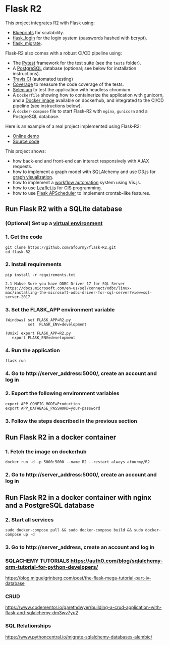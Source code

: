 # Flask R2

This project integrates R2 with Flask using:
- [Blueprints](http://flask.pocoo.org/docs/0.12/blueprints/) for scalability.
- [flask_login](https://flask-login.readthedocs.io/en/latest/) for the login system (passwords hashed with bcrypt).
- [flask_migrate](https://flask-migrate.readthedocs.io/en/latest/).

Flask-R2 also comes with a robust CI/CD pipeline using:
- The [Pytest](https://docs.pytest.org/en/latest/) framework for the test suite (see the `tests` folder).
- A [PostgreSQL](https://www.postgresql.org/) database (optional; see below for installation instructions).
- [Travis CI](https://travis-ci.org/afourmy/flask-R2) (automated testing)
- [Coverage](https://coveralls.io/github/afourmy/flask-R2) to measure the code coverage of the tests.
- [Selenium](https://www.seleniumhq.org/) to test the application with headless chromium.
- A `Dockerfile` showing how to containerize the application with gunicorn, and a [Docker image](https://hub.docker.com/r/afourmy/flask-R2/) available on dockerhub, and integrated to the CI/CD pipeline (see instructions below).
- A `docker-compose` file to start Flask-R2 with `nginx`, `gunicorn` and a PostgreSQL database.

Here is an example of a real project implemented using Flask-R2:
- [Online demo](http://afourmy.pythonanywhere.com/)
- [Source code](https://github.com/afourmy/eNMS)

This project shows:
- how back-end and front-end can interact responsively with AJAX requests.
- how to implement a graph model with SQLAlchemy and use D3.js for [graph visualization](http://afourmy.pythonanywhere.com/views/logical_view).
- how to implement a [workflow automation](http://afourmy.pythonanywhere.com/workflows/manage_BGP-configuration-workflow) system using Vis.js.
- how to use [Leaflet.js](http://afourmy.pythonanywhere.com/views/geographical_view) for GIS programming.
- how to use [Flask APScheduler](https://github.com/viniciuschiele/flask-apscheduler) to implement crontab-like features.

## Run Flask R2 with a SQLite database

### (Optional) Set up a [virtual environment](https://docs.python.org/3/library/venv.html)

### 1. Get the code
    git clone https://github.com/afourmy/flask-R2.git
    cd flask-R2

### 2. Install requirements
    pip install -r requirements.txt
    
    2.1 Makse Sure you have ODBC Driver 17 for SQL Server 
    https://docs.microsoft.com/en-us/sql/connect/odbc/linux-mac/installing-the-microsoft-odbc-driver-for-sql-server?view=sql-server-2017

### 3. Set the FLASK_APP environment variable
    (Windows) set FLASK_APP=R2.py
              set  FLASK_ENV=development

    (Unix) export FLASK_APP=R2.py
	   export FLASK_ENV=development
### 4. Run the application
    flask run

### 4. Go to http://server_address:5000/, create an account and log in

### 2. Export the following environment variables
    export APP_CONFIG_MODE=Production
    export APP_DATABASE_PASSWORD=your-password

### 3. Follow the steps described in the previous section

## Run Flask R2 in a docker container

### 1. Fetch the image on dockerhub
    docker run -d -p 5000:5000 --name R2 --restart always afourmy/R2

### 2. Go to http://server_address:5000/, create an account and log in

## Run Flask R2 in a docker container with nginx and a PostgreSQL database

### 2. Start all services
    sudo docker-compose pull && sudo docker-compose build && sudo docker-compose up -d

### 3. Go to http://server_address, create an account and log in


### SQLACHEMY TUTORIALS https://auth0.com/blog/sqlalchemy-orm-tutorial-for-python-developers/
https://blog.miguelgrinberg.com/post/the-flask-mega-tutorial-part-iv-database


### CRUD 
https://www.codementor.io/garethdwyer/building-a-crud-application-with-flask-and-sqlalchemy-dm3wv7yu2

### SQL Relationships
https://www.pythoncentral.io/migrate-sqlalchemy-databases-alembic/